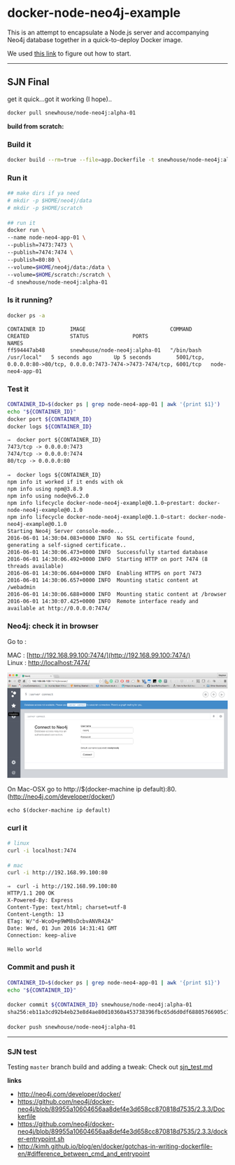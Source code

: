 # docker-node-neo4j-example

This is an attempt to encapsulate a Node.js server and accompanying
Neo4j database together in a quick-to-deploy Docker image.

We used [this link](https://nodejs.org/en/docs/guides/nodejs-docker-webapp/)
to figure out how to start.

******************

## SJN Final

get it quick...got it working (I hope)..

```bash
docker pull snewhouse/node-neo4j:alpha-01
```

**build from scratch:**

### Build it

```bash
docker build --rm=true --file=app.Dockerfile -t snewhouse/node-neo4j:alpha-01 .
```

### Run it

```bash
## make dirs if ya need
# mkdir -p $HOME/neo4j/data
# mkdir -p $HOME/scratch

## run it
docker run \
--name node-neo4-app-01 \
--publish=7473:7473 \
--publish=7474:7474 \
--publish=80:80 \
--volume=$HOME/neo4j/data:/data \
--volume=$HOME/scratch:/scratch \
-d snewhouse/node-neo4j:alpha-01
```

### Is it running?

```bash
docker ps -a
```

```
CONTAINER ID        IMAGE                           COMMAND                  CREATED             STATUS              PORTS                                                                      NAMES
ff594447ab48        snewhouse/node-neo4j:alpha-01   "/bin/bash /usr/local"   5 seconds ago       Up 5 seconds        5001/tcp, 0.0.0.0:80->80/tcp, 0.0.0.0:7473-7474->7473-7474/tcp, 6001/tcp   node-neo4-app-01
```

### Test it

```bash
CONTAINER_ID=$(docker ps | grep node-neo4-app-01 | awk '{print $1}')
echo "${CONTAINER_ID}"
docker port ${CONTAINER_ID}
docker logs ${CONTAINER_ID}
```

```
⇒  docker port ${CONTAINER_ID}
7473/tcp -> 0.0.0.0:7473
7474/tcp -> 0.0.0.0:7474
80/tcp -> 0.0.0.0:80

⇒  docker logs ${CONTAINER_ID}
npm info it worked if it ends with ok
npm info using npm@3.8.9
npm info using node@v6.2.0
npm info lifecycle docker-node-neo4j-example@0.1.0~prestart: docker-node-neo4j-example@0.1.0
npm info lifecycle docker-node-neo4j-example@0.1.0~start: docker-node-neo4j-example@0.1.0
Starting Neo4j Server console-mode...
2016-06-01 14:30:04.083+0000 INFO  No SSL certificate found, generating a self-signed certificate..
2016-06-01 14:30:06.473+0000 INFO  Successfully started database
2016-06-01 14:30:06.492+0000 INFO  Starting HTTP on port 7474 (8 threads available)
2016-06-01 14:30:06.604+0000 INFO  Enabling HTTPS on port 7473
2016-06-01 14:30:06.657+0000 INFO  Mounting static content at /webadmin
2016-06-01 14:30:06.688+0000 INFO  Mounting static content at /browser
2016-06-01 14:30:07.425+0000 INFO  Remote interface ready and available at http://0.0.0.0:7474/
```

### Neo4j: check it in browser

Go to : 

MAC : [http://192.168.99.100:7474/](http://192.168.99.100:7474/)  
Linux : [http://localhost:7474/](http://localhost:7474/)  

![](https://github.com/mhelvens/docker-node-neo4j-example/blob/sjn-0.1/neo4jlocal.png)


On Mac-OSX go to http://$(docker-machine ip default):80. (http://neo4j.com/developer/docker/)

```
echo $(docker-machine ip default)
```

### curl it

```bash
# linux
curl -i localhost:7474

# mac
curl -i http://192.168.99.100:80
```

```
⇒  curl -i http://192.168.99.100:80
HTTP/1.1 200 OK
X-Powered-By: Express
Content-Type: text/html; charset=utf-8
Content-Length: 13
ETag: W/"d-WcoO+p9WM8sDcbvANVR42A"
Date: Wed, 01 Jun 2016 14:31:41 GMT
Connection: keep-alive

Hello world
```

### Commit and push it

```bash
CONTAINER_ID=$(docker ps | grep node-neo4-app-01 | awk '{print $1}')
echo "${CONTAINER_ID}"

docker commit ${CONTAINER_ID} snewhouse/node-neo4j:alpha-01
sha256:eb11a3cd92b4eb23e8d4ae80d10360a453738396fbc65d6d0df68805766905c1

docker push snewhouse/node-neo4j:alpha-01
```


**************************


### SJN test
Testing `master` branch build and adding a tweak: Check out [sjn_test.md](https://github.com/mhelvens/docker-node-neo4j-example/blob/sjn-0.1/sjn/sjn_test.md)

**links**  

- http://neo4j.com/developer/docker/  
- https://github.com/neo4j/docker-neo4j/blob/89955a10604656aa8def4e3d658cc870818d7535/2.3.3/Dockerfile  
- https://github.com/neo4j/docker-neo4j/blob/89955a10604656aa8def4e3d658cc870818d7535/2.3.3/docker-entrypoint.sh  
- http://kimh.github.io/blog/en/docker/gotchas-in-writing-dockerfile-en/#difference_between_cmd_and_entrypoint  

